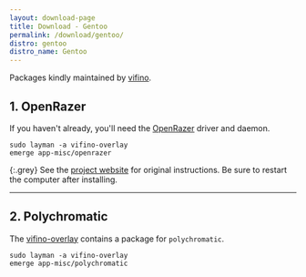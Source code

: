 ```yaml
---
layout: download-page
title: Download - Gentoo
permalink: /download/gentoo/
distro: gentoo
distro_name: Gentoo
---
```


Packages kindly maintained by [vifino](https://github.com/vifino).

## 1. OpenRazer

If you haven't already, you'll need the [OpenRazer](https://openrazer.github.io) driver and daemon.

```
sudo layman -a vifino-overlay
emerge app-misc/openrazer
```

{:.grey}
See the [project website](http://openrazer.github.io/#gentoo) for original instructions.
Be sure to restart the computer after installing.

---

## 2. Polychromatic

The [vifino-overlay](https://github.com/vifino/vifino-overlay/tree/master/app-misc/) contains a package for `polychromatic`.

```
sudo layman -a vifino-overlay
emerge app-misc/polychromatic
```
